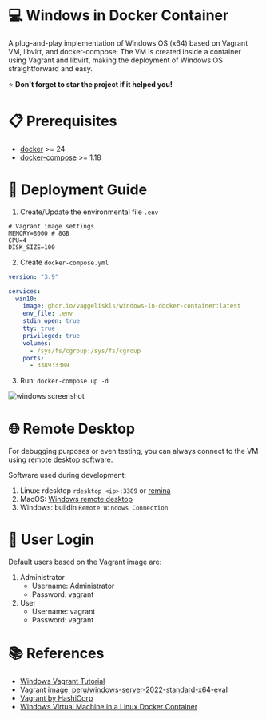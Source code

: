 # 💻 Windows in Docker Container
A plug-and-play implementation of Windows OS (x64) based on Vagrant VM, libvirt, and docker-compose. The VM is created inside a container using Vagrant and libvirt, making the deployment of Windows OS straightforward and easy.

⭐ **Don't forget to star the project if it helped you!**

# 📋 Prerequisites

- [docker](https://www.docker.com/) >= 24
- [docker-compose](https://www.docker.com/) >= 1.18

# 🚀 Deployment Guide

1. Create/Update the environmental file `.env`
```
# Vagrant image settings
MEMORY=8000 # 8GB
CPU=4
DISK_SIZE=100
```
2. Create `docker-compose.yml`
```yaml
version: "3.9"

services:
  win10:
    image: ghcr.io/vaggeliskls/windows-in-docker-container:latest
    env_file: .env
    stdin_open: true
    tty: true
    privileged: true
    volumes:
      - /sys/fs/cgroup:/sys/fs/cgroup
    ports:
      - 3389:3389
```
3. Run: `docker-compose up -d`

![windows screenshot](https://github.com/vaggeliskls/windows-in-docker-container/blob/main/images/screen-1.png?raw=true )

# 🌐 Remote Desktop
For debugging purposes or even testing, you can always connect to the VM using remote desktop software.

Software used during development:

1. Linux: rdesktop `rdesktop <ip>:3389` or [remina](https://remmina.org/)
2. MacOS: [Windows remote desktop](https://apps.apple.com/us/app/microsoft-remote-desktop/id1295203466?mt=12)
3. Windows: buildin `Remote Windows Connection` 

# 🔑 User Login
Default users based on the Vagrant image are:

1. Administrator
    - Username: Administrator
    - Password: vagrant
1. User
    - Username: vagrant
    - Password: vagrant

# 📚 References

- [Windows Vagrant Tutorial](https://github.com/SecurityWeekly/vulhub-lab)
- [Vagrant image: peru/windows-server-2022-standard-x64-eval](https://app.vagrantup.com/peru/boxes/windows-server-2022-standard-x64-eval)
- [Vagrant by HashiCorp](https://www.vagrantup.com/)
- [Windows Virtual Machine in a Linux Docker Container](https://medium.com/axon-technologies/installing-a-windows-virtual-machine-in-a-linux-docker-container-c78e4c3f9ba1)
